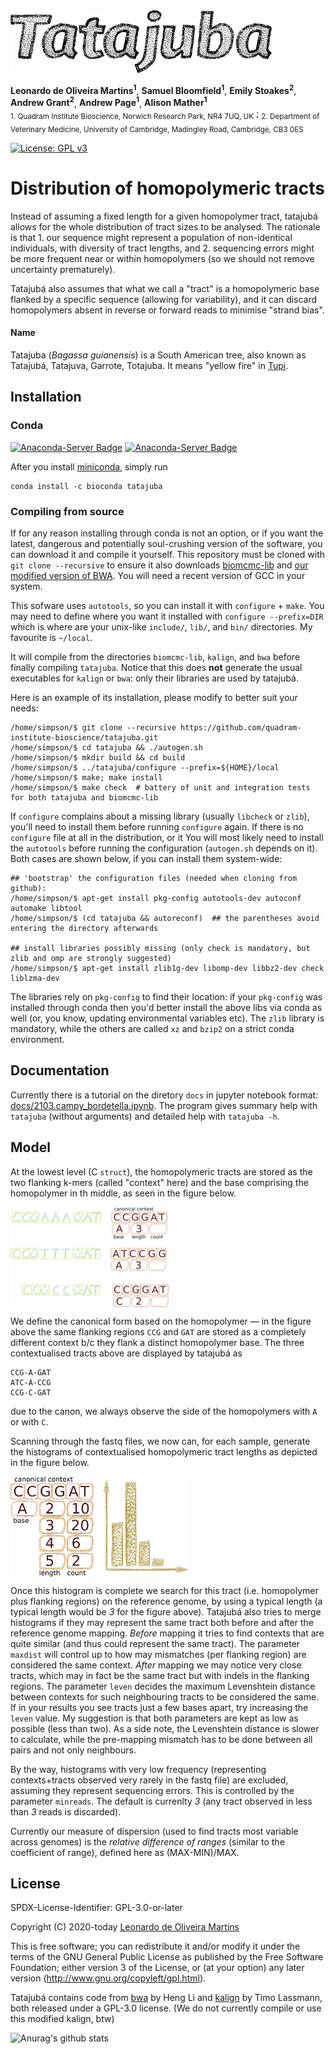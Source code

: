 <img src="recipe/tatajuba-text.png" height="100" alt="Tatajuba">

__Leonardo de Oliveira Martins<sup>1</sup>__, 
__Samuel Bloomfield<sup>1</sup>__,
__Emily Stoakes<sup>2</sup>__,
__Andrew Grant<sup>2</sup>__,
__Andrew Page<sup>1</sup>__,
__Alison Mather<sup>1</sup>__
<br>
<sub>1. Quadram Institute Bioscience, Norwich Research Park, NR4 7UQ, UK</sub> ; 
<sub>2. Department of Veterinary Medicine, University of Cambridge, Madingley Road, Cambridge, CB3 0ES</sub>

[![License: GPL v3](https://img.shields.io/badge/License-GPL%20v3-brightgreen.svg)](https://github.com/quadram-institute-bioscience/tatajuba/blob/master/LICENSE)

# Distribution of homopolymeric tracts 

Instead of assuming a fixed length for a given homopolymer tract, tatajubá allows for the whole distribution of tract sizes to
be analysed. 
The rationale is that 1. our sequence might represent a population of non-identical individuals, with diversity of tract
lengths, and 2. sequencing errors might be more frequent near or within homopolymers (so we should not remove
uncertainty prematurely).

Tatajubá also assumes that what we call a "tract" is a homopolymeric base flanked by a specific sequence (allowing for
variability), and it can discard homopolymers absent in reverse or forward reads to minimise "strand bias". 

#### Name
Tatajuba (_Bagassa guianensis_) is a South American tree, also known as Tatajubá, Tatajuva, Garrote, Totajuba.
It means "yellow fire" in [Tupi](https://en.wikipedia.org/wiki/Tupi_language).

## Installation
### Conda
[![Anaconda-Server Badge](https://anaconda.org/bioconda/tatajuba/badges/platforms.svg)](https://anaconda.org/bioconda/tatajuba)
[![Anaconda-Server Badge](https://anaconda.org/bioconda/tatajuba/badges/latest_release_date.svg)](https://anaconda.org/bioconda/tatajuba)

After you install [miniconda](https://conda.io/en/latest/miniconda.html), simply run
```[bash]
conda install -c bioconda tatajuba
```

### Compiling from source
If for any reason installing through conda is not an option, or if you want the latest, dangerous and potentially
soul-crushing version of the software, you can download it and compile it yourself. 
This repository must be cloned with `git clone --recursive` to ensure it also downloads
[biomcmc-lib](https://github.com/quadram-institute-bioscience/biomcmc-lib) and [our modified version of BWA](https://github.com/leomrtns/bwa).
You will need a recent version of GCC in your system. 

This sofware uses `autotools`, so you can install it with `configure` + `make`. 
You may need to define where you want it installed with `configure --prefix=DIR` which is where are your unix-like
`include/`, `lib/`, and `bin/` directories. My favourite is `~/local`. 

It will compile from the directories `biomcmc-lib`, `kalign`, and `bwa` before finally compiling `tatajuba`.
Notice that this does **not** generate the usual executables for `kalign` or `bwa`: only their libraries are used by
tatajubá.

Here is an example of its installation, please modify to better suit your needs:

```[bash]
/home/simpson/$ git clone --recursive https://github.com/quadram-institute-bioscience/tatajuba.git
/home/simpson/$ cd tatajuba && ./autogen.sh 
/home/simpson/$ mkdir build && cd build
/home/simpson/$ ../tatajuba/configure --prefix=${HOME}/local
/home/simpson/$ make; make install
/home/simpson/$ make check  # battery of unit and integration tests for both tatajuba and biomcmc-lib
```

If `configure` complains about a missing library (usually `libcheck` or `zlib`), you'll need to install them before 
running `configure` again.
If there is no `configure` file at all in the distribution, or it
You will most likely need to install the `autotools` before running the configuration (`autogen.sh` depends on it). 
Both cases are shown below, if you can install them system-wide:

```[bash]
## 'bootstrap' the configuration files (needed when cloning from github):
/home/simpson/$ apt-get install pkg-config autotools-dev autoconf automake libtool
/home/simpson/$ (cd tatajuba && autoreconf)  ## the parentheses avoid entering the directory afterwards

## install libraries possibly missing (only check is mandatory, but zlib and omp are strongly suggested)
/home/simpson/$ apt-get install zlib1g-dev libomp-dev libbz2-dev check liblzma-dev
```
The libraries rely on `pkg-config` to find their location: if your `pkg-config` was installed through conda then you'd
better install the above libs via conda as well (or, you know, updating environmental variables etc).
The `zlib` library is mandatory, while the others are called `xz` and `bzip2` on a strict conda environment.

## Documentation 
Currently there is a tutorial on the diretory `docs` in jupyter notebook format: [docs/2103.campy_bordetella.ipynb](docs/2103.campy_bordetella.ipynb).
The program gives summary help with `tatajuba` (without arguments) and detailed help with `tatajuba -h`.

## Model
At the lowest level (C `struct`), the homopolymeric tracts are stored as the two flanking k-mers (called "context" here) and the base
comprising the homopolymer in th middle, as seen  in the figure below. 

<img src="recipe/200322_001.png" height="160" alt="context_struct" align="middle">

We define the canonical form based on the homopolymer &mdash; in the figure above the same flanking regions `CCG` and
`GAT` are stored as a completely different context b/c they flank a distinct homopolymer base. The three contextualised
tracts above are displayed by tatajubá as
```
CCG-A-GAT
ATC-A-CCG
CCG-C-GAT
```
due to the canon, we always observe the side of the homopolymers with `A` or with `C`.

Scanning through the fastq files, we now can, for each sample, generate the histograms of contextualised homopolymeric tract lengths as
depicted in the figure below.

<img src="recipe/200322_002.png" height="160" alt="context-histogram" align="middle">

Once this histogram is complete we search for this tract (i.e. homopolymer plus flanking regions) on the reference
genome, by using a typical length (a typical length would be _3_ for the figure above).
Tatajubá also tries to merge histograms if they may represent the same tract both before and after the reference genome
mapping.
*Before* mapping it tries to find contexts that are quite similar (and thus could represent the same tract). 
The parameter `maxdist` will control up to how may mismatches (per flanking region) are considered the same context.
*After* mapping we may notice very close tracts, which may in fact be the same tract but with indels in the flanking
regions. 
The parameter `leven` decides the maximum Levenshtein distance between contexts for such neighbouring tracts to be
considered the same. 
If in your results you see tracts just a few bases apart, try increasing the `leven` value. My suggestion is that both
parameters are kept as low as possible (less than two). 
As a side note, the Levenshtein distance is slower to calculate, while the pre-mapping mismatch has to be done between
all pairs and not only neighbours.

By the way, histograms with very low frequency (representing contexts+tracts observed very rarely in the fastq file) are
excluded, assuming they represent sequencing errors. This is controlled by the parameter `minreads`. The default is
currenlty _3_ (any tract observed in less than _3_ reads is discarded).

Currently our measure of dispersion (used to find tracts most variable across genomes) is the *relative difference of
ranges* (similar to the coefficient of range), defined here as (MAX-MIN)/MAX.

## License
SPDX-License-Identifier: GPL-3.0-or-later

Copyright (C) 2020-today  [Leonardo de Oliveira Martins](https://github.com/leomrtns)

This is free software; you can redistribute it and/or modify it under the terms of the GNU General Public
License as published by the Free Software Foundation; either version 3 of the License, or (at your option) any later
version (http://www.gnu.org/copyleft/gpl.html).

Tatajubá contains code from [bwa](https://github.com/lh3/bwa) by Heng Li and [kalign](https://github.com/TimoLassmann/kalign.git) by Timo Lassmann,
both released under a GPL-3.0 license.
(We do not currently compile or use this modified kalign, btw)

![Anurag's github stats](https://github-readme-stats.vercel.app/api?username=leomrtns&count_private=true&show_icons=true&theme=calm)
